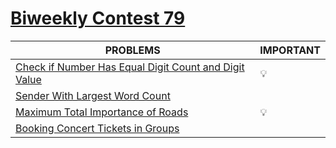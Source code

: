 # [Biweekly Contest 79](https://leetcode.com/contest/biweekly-contest-79/)
|PROBLEMS|IMPORTANT|
|--------|---------|
|[Check if Number Has Equal Digit Count and Digit Value](https://leetcode.com/problems/check-if-number-has-equal-digit-count-and-digit-value/)|💡|
|[Sender With Largest Word Count](https://leetcode.com/problems/sender-with-largest-word-count/)|
|[Maximum Total Importance of Roads](https://leetcode.com/problems/maximum-total-importance-of-roads/)|💡|
|[Booking Concert Tickets in Groups](https://leetcode.com/problems/booking-concert-tickets-in-groups/)|
